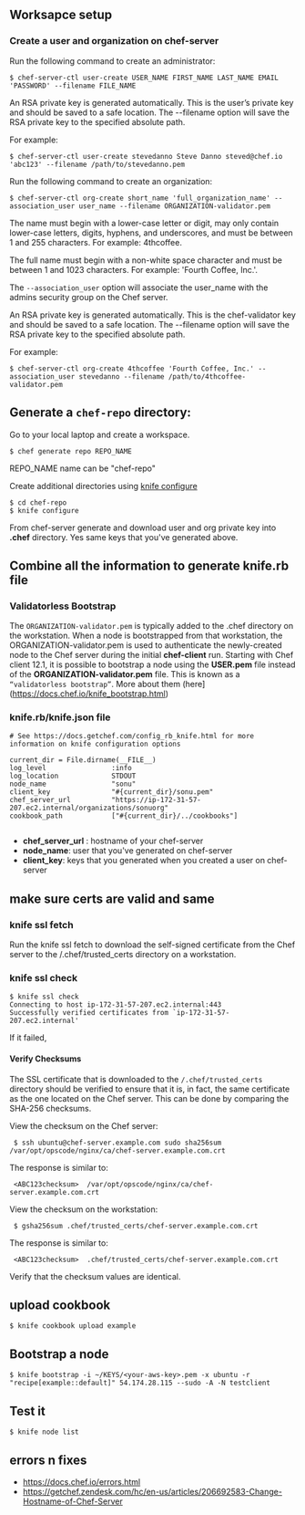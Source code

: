 Worksapce setup
------


### Create a user and organization on chef-server

Run the following command to create an administrator:

    $ chef-server-ctl user-create USER_NAME FIRST_NAME LAST_NAME EMAIL 'PASSWORD' --filename FILE_NAME
    
An RSA private key is generated automatically. This is the user’s private key and should be saved to a safe location. The --filename option will save the RSA private key to the specified absolute path.

For example:

    $ chef-server-ctl user-create stevedanno Steve Danno steved@chef.io 'abc123' --filename /path/to/stevedanno.pem
    
Run the following command to create an organization:

    $ chef-server-ctl org-create short_name 'full_organization_name' --association_user user_name --filename ORGANIZATION-validator.pem

The name must begin with a lower-case letter or digit, may only contain lower-case letters, digits, hyphens, and underscores, and must be between 1 and 255 characters. For example: 4thcoffee.

The full name must begin with a non-white space character and must be between 1 and 1023 characters. For example: 'Fourth Coffee, Inc.'.

  The `--association_user` option will associate the user_name with the admins security group on the Chef server.

An RSA private key is generated automatically. This is the chef-validator key and should be saved to a safe location. The --filename option will save the RSA private key to the specified absolute path.

For example:

    $ chef-server-ctl org-create 4thcoffee 'Fourth Coffee, Inc.' --association_user stevedanno --filename /path/to/4thcoffee-validator.pem


## Generate a `chef-repo` directory:

Go to your local laptop and create a workspace.

    $ chef generate repo REPO_NAME
    
REPO_NAME name can be "chef-repo"


Create additional directories using [knife configure](https://docs.chef.io/knife_configure.html)

    $ cd chef-repo
    $ knife configure 
    
From chef-server generate and download user and org private key into **.chef** directory. Yes same keys that you've generated above.

## Combine all the information to generate knife.rb file

### Validatorless Bootstrap
The `ORGANIZATION-validator.pem` is typically added to the .chef directory on the workstation. When a node is bootstrapped from that workstation, the ORGANIZATION-validator.pem is used to authenticate the newly-created node to the Chef server during the initial **chef-client** run. 
Starting with Chef client 12.1, it is possible to bootstrap a node using the **USER.pem** file instead of the **ORGANIZATION-validator.pem** file. This is known as a `“validatorless bootstrap”`.
More about them (here](https://docs.chef.io/knife_bootstrap.html)

###  knife.rb/knife.json file

```
# See https://docs.getchef.com/config_rb_knife.html for more information on knife configuration options

current_dir = File.dirname(__FILE__)
log_level                :info
log_location             STDOUT
node_name                "sonu"
client_key               "#{current_dir}/sonu.pem"
chef_server_url          "https://ip-172-31-57-207.ec2.internal/organizations/sonuorg"
cookbook_path            ["#{current_dir}/../cookbooks"]
  
 ```
  - **chef_server_url** : hostname of your chef-server
  - **node_name**: user that you've generated on chef-server
  - **client_key**: keys that you generated when you created a user on chef-server

## make sure certs are valid and same

### knife ssl fetch
 Run the knife ssl fetch to download the self-signed certificate from the Chef server to the /.chef/trusted_certs directory on a workstation.

### knife ssl check

    $ knife ssl check
    Connecting to host ip-172-31-57-207.ec2.internal:443
    Successfully verified certificates from `ip-172-31-57-207.ec2.internal'
    
 If it failed, 

#### Verify Checksums

The SSL certificate that is downloaded to the `/.chef/trusted_certs` directory should be verified to ensure that it is, in fact, the same certificate as the one located on the Chef server. 
This can be done by comparing the SHA-256 checksums.

View the checksum on the Chef server:

     $ ssh ubuntu@chef-server.example.com sudo sha256sum /var/opt/opscode/nginx/ca/chef-server.example.com.crt
The response is similar to:

     <ABC123checksum>  /var/opt/opscode/nginx/ca/chef-server.example.com.crt
View the checksum on the workstation:

     $ gsha256sum .chef/trusted_certs/chef-server.example.com.crt
The response is similar to:

     <ABC123checksum>  .chef/trusted_certs/chef-server.example.com.crt
     
Verify that the checksum values are identical.

## upload cookbook

    $ knife cookbook upload example

## Bootstrap a node

    $ knife bootstrap -i ~/KEYS/<your-aws-key>.pem -x ubuntu -r "recipe[example::default]" 54.174.28.115 --sudo -A -N testclient

## Test it

    $ knife node list
   
  
   
## errors n fixes

- https://docs.chef.io/errors.html
- https://getchef.zendesk.com/hc/en-us/articles/206692583-Change-Hostname-of-Chef-Server
